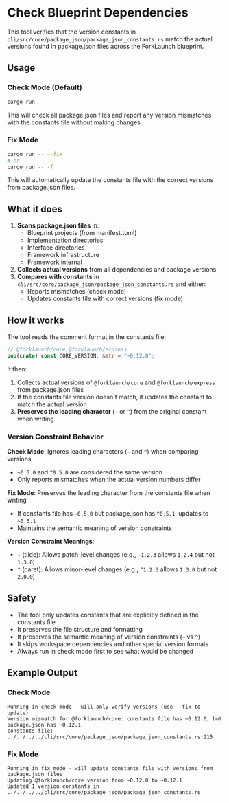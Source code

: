# Check Blueprint Dependencies

This tool verifies that the version constants in `cli/src/core/package_json/package_json_constants.rs` match the actual versions found in package.json files across the ForkLaunch blueprint.

## Usage

### Check Mode (Default)
```bash
cargo run
```
This will check all package.json files and report any version mismatches with the constants file without making changes.

### Fix Mode
```bash
cargo run -- --fix
# or
cargo run -- -f
```
This will automatically update the constants file with the correct versions from package.json files.

## What it does

1. **Scans package.json files** in:
   - Blueprint projects (from manifest.toml)
   - Implementation directories
   - Interface directories
   - Framework infrastructure
   - Framework internal
2. **Collects actual versions** from all dependencies and package versions
3. **Compares with constants** in `cli/src/core/package_json/package_json_constants.rs` and either:
   - Reports mismatches (check mode)
   - Updates constants file with correct versions (fix mode)

## How it works

The tool reads the comment format in the constants file:
```rust
// @forklaunch/core,@forklaunch/express
pub(crate) const CORE_VERSION: &str = "~0.12.0";
```

It then:
1. Collects actual versions of `@forklaunch/core` and `@forklaunch/express` from package.json files
2. If the constants file version doesn't match, it updates the constant to match the actual version
3. **Preserves the leading character** (`~` or `^`) from the original constant when writing

### Version Constraint Behavior

**Check Mode**: Ignores leading characters (`~` and `^`) when comparing versions
- `~0.5.0` and `^0.5.0` are considered the same version
- Only reports mismatches when the actual version numbers differ

**Fix Mode**: Preserves the leading character from the constants file when writing
- If constants file has `~0.5.0` but package.json has `^0.5.1`, updates to `~0.5.1`
- Maintains the semantic meaning of version constraints

**Version Constraint Meanings**:
- `~` (tilde): Allows patch-level changes (e.g., `~1.2.3` allows `1.2.4` but not `1.3.0`)
- `^` (caret): Allows minor-level changes (e.g., `^1.2.3` allows `1.3.0` but not `2.0.0`)

## Safety

- The tool only updates constants that are explicitly defined in the constants file
- It preserves the file structure and formatting
- It preserves the semantic meaning of version constraints (`~` vs `^`)
- It skips workspace dependencies and other special version formats
- Always run in check mode first to see what would be changed

## Example Output

### Check Mode
```
Running in check mode - will only verify versions (use --fix to update)
Version mismatch for @forklaunch/core: constants file has ~0.12.0, but package.json has ~0.12.1
constants file: ../../../../cli/src/core/package_json/package_json_constants.rs:215
```

### Fix Mode
```
Running in fix mode - will update constants file with versions from package.json files
Updating @forklaunch/core version from ~0.12.0 to ~0.12.1
Updated 1 version constants in ../../../../cli/src/core/package_json/package_json_constants.rs
``` 